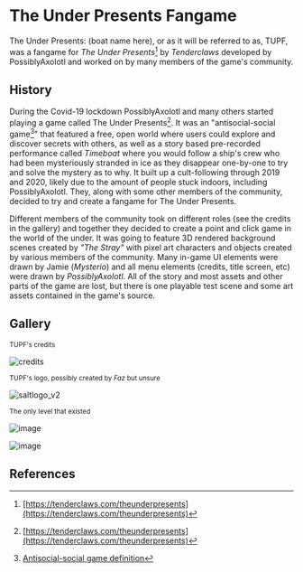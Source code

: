 # The Under Presents Fangame

The Under Presents: (boat name here), or as it will be referred to as, TUPF, was a fangame for *The Under Presents*[^1] by *Tenderclaws* developed by PossiblyAxolotl and worked on by many members of the game's community.

## History

During the Covid-19 lockdown PossiblyAxolotl and many others started playing a game called The Under Presents[^1]. It was an "antisocial-social game[^2]" that featured a free, open world where users could explore and discover secrets with others, as well as a story based pre-recorded performance called *Timeboat* where you would follow a ship's crew who had been mysteriously stranded in ice as they disappear one-by-one to try and solve the mystery as to why. It built up a cult-following through 2019 and 2020, likely due to the amount of people stuck indoors, including PossiblyAxolotl. They, along with some other members of the community, decided to try and create a fangame for The Under Presents.

Different members of the community took on different roles (see the credits in the gallery) and together they decided to create a point and click game in the world of the under. It was going to feature 3D rendered background scenes created by *"The Stray"* with pixel art characters and objects created by various members of the community. Many in-game UI elements were drawn by Jamie (*Mysterio*) and all menu elements (credits, title screen, etc) were drawn by *PossiblyAxolotl*. All of the story and most assets and other parts of the game are lost, but there is one playable test scene and some art assets contained in the game's source.

## Gallery

<sub>TUPF's credits</sub>

![credits](https://github.com/PossiblyAxolotl/PossiblyAxolotl-Wiki/assets/76883695/069adccc-94b1-4102-a924-4f9d107c7831)

<sub>TUPF's logo, possibly created by *Faz* but unsure</sub>

![saltlogo_v2](https://github.com/PossiblyAxolotl/PossiblyAxolotl-Wiki/assets/76883695/ba567f18-5c28-468e-91f1-e3f6b2b83347)

<sub>The only level that existed</sub>

![image](https://github.com/PossiblyAxolotl/PossiblyAxolotl-Wiki/assets/76883695/e5fae05d-b98f-4511-b03d-31a411fe6115)

![image](https://github.com/PossiblyAxolotl/PossiblyAxolotl-Wiki/assets/76883695/a6e115e2-53fa-4f6b-b6c3-c536a685ffab)

## References

[^1]: [https://tenderclaws.com/theunderpresents](https://tenderclaws.com/theunderpresents)
[^2]: [Antisocial-social game definition](https://www.possiblyaxolotl.com/misc/antisocial.html)
